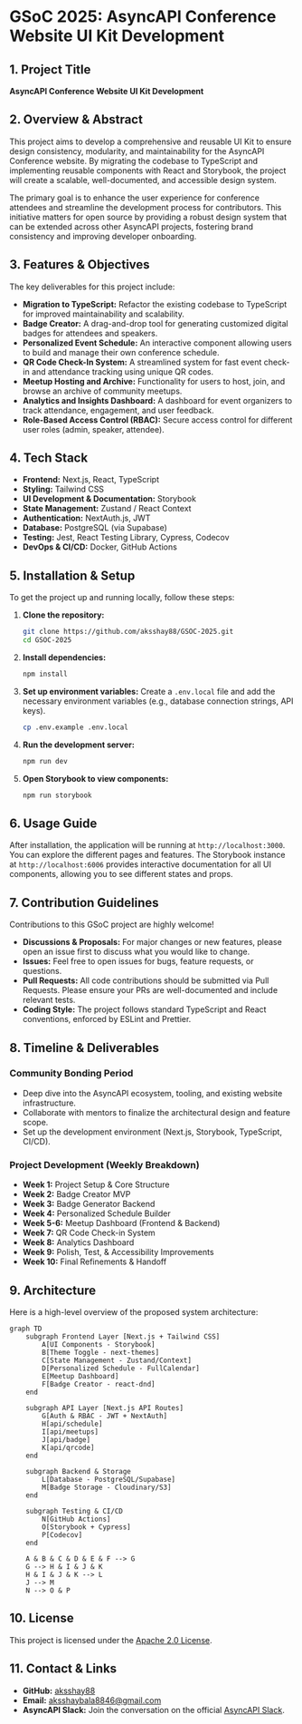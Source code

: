 # GSoC 2025: AsyncAPI Conference Website UI Kit Development

## 1. Project Title
**AsyncAPI Conference Website UI Kit Development**

## 2. Overview & Abstract
This project aims to develop a comprehensive and reusable UI Kit to ensure design consistency, modularity, and maintainability for the AsyncAPI Conference website. By migrating the codebase to TypeScript and implementing reusable components with React and Storybook, the project will create a scalable, well-documented, and accessible design system.

The primary goal is to enhance the user experience for conference attendees and streamline the development process for contributors. This initiative matters for open source by providing a robust design system that can be extended across other AsyncAPI projects, fostering brand consistency and improving developer onboarding.

## 3. Features & Objectives
The key deliverables for this project include:
- **Migration to TypeScript:** Refactor the existing codebase to TypeScript for improved maintainability and scalability.
- **Badge Creator:** A drag-and-drop tool for generating customized digital badges for attendees and speakers.
- **Personalized Event Schedule:** An interactive component allowing users to build and manage their own conference schedule.
- **QR Code Check-In System:** A streamlined system for fast event check-in and attendance tracking using unique QR codes.
- **Meetup Hosting and Archive:** Functionality for users to host, join, and browse an archive of community meetups.
- **Analytics and Insights Dashboard:** A dashboard for event organizers to track attendance, engagement, and user feedback.
- **Role-Based Access Control (RBAC):** Secure access control for different user roles (admin, speaker, attendee).

## 4. Tech Stack
- **Frontend:** Next.js, React, TypeScript
- **Styling:** Tailwind CSS
- **UI Development & Documentation:** Storybook
- **State Management:** Zustand / React Context
- **Authentication:** NextAuth.js, JWT
- **Database:** PostgreSQL (via Supabase)
- **Testing:** Jest, React Testing Library, Cypress, Codecov
- **DevOps & CI/CD:** Docker, GitHub Actions

## 5. Installation & Setup
To get the project up and running locally, follow these steps:

1.  **Clone the repository:**
    ```bash
    git clone https://github.com/aksshay88/GSOC-2025.git
    cd GSOC-2025
    ```

2.  **Install dependencies:**
    ```bash
    npm install
    ```

3.  **Set up environment variables:**
    Create a `.env.local` file and add the necessary environment variables (e.g., database connection strings, API keys).
    ```bash
    cp .env.example .env.local
    ```

4.  **Run the development server:**
    ```bash
    npm run dev
    ```

5.  **Open Storybook to view components:**
    ```bash
    npm run storybook
    ```

## 6. Usage Guide
After installation, the application will be running at `http://localhost:3000`. You can explore the different pages and features. The Storybook instance at `http://localhost:6006` provides interactive documentation for all UI components, allowing you to see different states and props.

## 7. Contribution Guidelines
Contributions to this GSoC project are highly welcome!

- **Discussions & Proposals:** For major changes or new features, please open an issue first to discuss what you would like to change.
- **Issues:** Feel free to open issues for bugs, feature requests, or questions.
- **Pull Requests:** All code contributions should be submitted via Pull Requests. Please ensure your PRs are well-documented and include relevant tests.
- **Coding Style:** The project follows standard TypeScript and React conventions, enforced by ESLint and Prettier.

## 8. Timeline & Deliverables

### Community Bonding Period
- Deep dive into the AsyncAPI ecosystem, tooling, and existing website infrastructure.
- Collaborate with mentors to finalize the architectural design and feature scope.
- Set up the development environment (Next.js, Storybook, TypeScript, CI/CD).

### Project Development (Weekly Breakdown)
- **Week 1:** Project Setup & Core Structure
- **Week 2:** Badge Creator MVP
- **Week 3:** Badge Generator Backend
- **Week 4:** Personalized Schedule Builder
- **Week 5-6:** Meetup Dashboard (Frontend & Backend)
- **Week 7:** QR Code Check-in System
- **Week 8:** Analytics Dashboard
- **Week 9:** Polish, Test, & Accessibility Improvements
- **Week 10:** Final Refinements & Handoff

## 9. Architecture
Here is a high-level overview of the proposed system architecture:

```mermaid
graph TD
    subgraph Frontend Layer [Next.js + Tailwind CSS]
        A[UI Components - Storybook]
        B[Theme Toggle - next-themes]
        C[State Management - Zustand/Context]
        D[Personalized Schedule - FullCalendar]
        E[Meetup Dashboard]
        F[Badge Creator - react-dnd]
    end

    subgraph API Layer [Next.js API Routes]
        G[Auth & RBAC - JWT + NextAuth]
        H[api/schedule]
        I[api/meetups]
        J[api/badge]
        K[api/qrcode]
    end

    subgraph Backend & Storage
        L[Database - PostgreSQL/Supabase]
        M[Badge Storage - Cloudinary/S3]
    end

    subgraph Testing & CI/CD
        N[GitHub Actions]
        O[Storybook + Cypress]
        P[Codecov]
    end

    A & B & C & D & E & F --> G
    G --> H & I & J & K
    H & I & J & K --> L
    J --> M
    N --> O & P
```

## 10. License
This project is licensed under the [Apache 2.0 License](LICENSE).

## 11. Contact & Links
- **GitHub:** [aksshay88](https://github.com/aksshay88)
- **Email:** [aksshaybala8846@gmail.com](mailto:aksshaybala8846@gmail.com)
- **AsyncAPI Slack:** Join the conversation on the official [AsyncAPI Slack](https://www.asyncapi.com/slack-invite).
